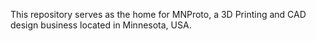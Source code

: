 This repository serves as the home for MNProto, a 3D Printing and CAD design business located in Minnesota, USA. 
